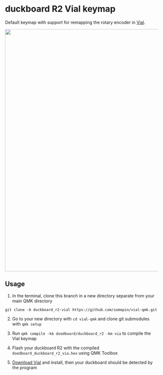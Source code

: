 # duckboard R2 Vial keymap

Default keymap with support for remapping the rotary encoder in [Vial](https://get.vial.today/).

<img src="https://i.postimg.cc/KjXN86vQ/ddbd-vial.png" width="800">

## Usage

1. In the terminal, clone this branch in a new directory separate from your main QMK directory
```
git clone -b duckboard_r2-vial https://github.com/somepin/vial-qmk.git
```

2. Go to your new directory with `cd vial-qmk` and clone git submodules with `qmk setup`  

3. Run `qmk compile -kb doodboard/duckboard_r2 -km via` to compile the Vial keymap

4. Flash your duckboard R2 with the compiled `doodboard_duckboard_r2_via.hex` using QMK Toolbox

5. [Download Vial](https://get.vial.today/download/) and install, then your duckboard should be detected by the program
